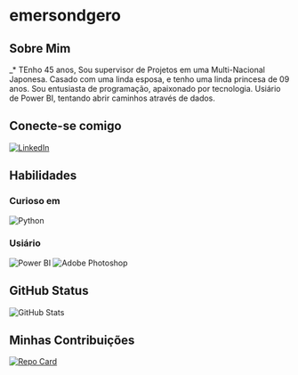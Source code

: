 # emersondgero
 
## Sobre Mim

_* TEnho 45 anos, Sou supervisor de Projetos em uma Multi-Nacional Japonesa. Casado com uma linda esposa, e tenho uma linda princesa de 09 anos. Sou entusiasta de programação, apaixonado por tecnologia. Usiário de Power BI, tentando abrir caminhos através de dados.

## Conecte-se comigo

[![LinkedIn](https://img.shields.io/badge/LinkedIn-000?style=for-the-badge&logo=linkedin&logoColor=0E76A8)](https://www.linkedin.com/in/emerson-r-barbosa-027b5333?lipi=urn%3Ali%3Apage%3Ad_flagship3_profile_view_base_contact_details%3BKhutXiGSRquEONHxUR9xvg%3D%3D)

## Habilidades

### Curioso em 
![Python](https://img.shields.io/badge/Python-000?style=for-the-badge&logo=python)


### Usiário
![Power BI](https://img.shields.io/badge/Power_BI-000?style=for-the-badge&logo=PowerBI&logoColor=0E76A8)
 ![Adobe Photoshop](https://img.shields.io/badge/adobe%20photoshop-%2331A8FF.svg?style=for-the-badge&logo=adobe%20photoshop&logoColor=white) 



## GitHub Status

![GitHub Stats](https://github-readme-stats.vercel.app/api?username=emersondgero&theme=transparent&bg_color=000&border_color=30A3DC&show_icons=true&icon_color=30A3DC&title_color=E94D5F&text_color=FFF)

## Minhas Contribuições

[![Repo Card](https://github-readme-stats.vercel.app/api/pin/?username=emersondgero&repo=dio-curso-git-github&bg_color=000&border_color=30A3DC&show_icons=true&icon_color=30A3DC&title_color=E94D5F&text_color=FFF)](https://github.com/emersondgero/dio-curso-git-github)


